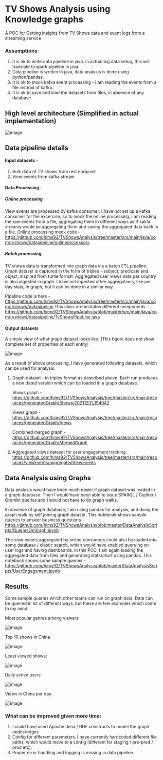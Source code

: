 # TV Shows Analysis using Knowledge graphs
A POC for Getting insights from TV Shows data and event logs from a streaming service

### Assumptions:
1) It is ok to write data pipeline in java. In actual big data setup, this will translate to spark pipeline in java.
2) Data pipeline is written in java, data analysis is done using python/pandas.
3) It is ok to mock kafka event processing - I am reading the events from a file instead of kafka.
4) It is ok to save and load the datasets from files, in absence of any database.

## High level architecture (Simplified in actual implementation)
![image](https://user-images.githubusercontent.com/1376157/144406692-89e57657-b4fc-421b-943d-a6aef3150b96.png)

## Data pipeline details
#### Input datasets -
1) Bulk data of TV shows from rest endpoint
2) View events from kafka stream

#### Data Processing - 
##### Online processing
View events are processed by kafka consumer. I have not set up a kafka consumer for the excercise, so to mock the online processing, I am reading the raw events from a file, aggregating them in different ways as if kakfa streams would be aggregating them and saving the aggregated data back in a file.
Online processing mock code - https://github.com/hims92/TVShowsAnalysis/tree/master/src/main/java/com/tvshows/datapipeline/onlineprocessors

##### Batch processing
TV shows data is transformed into graph data via a batch ETL pipeline. Graph dataset is captured in the form of triples - subject, predicate and object, inspired from turtle format.
Aggregated user views data per country is also ingested in graph. I have not ingested other aggregations, like per day stats, in graph, but it can be done in a similar way.

Pipeline code is here - https://github.com/hims92/TVShowsAnalysis/tree/master/src/main/java/com/tvshows/datapipeline
This class orchestrates different components - https://github.com/hims92/TVShowsAnalysis/blob/master/src/main/java/com/tvshows/datapipeline/TvShowsPipeLine.java

#### Output datasets
A simple view of what graph dataset looks like: (This figure does not show complete set of properties of each entity)

![image](https://user-images.githubusercontent.com/1376157/144410088-c439148a-cd46-4ab0-b690-00e79d6f6369.png)

As a result of above processing, I have generated following datasets, which can be used for analysis.
1) Graph dataset - in triples format as described above. Each run produces a new dated version which can be loaded in a graph database.

   Shows graph - https://github.com/hims92/TVShowsAnalysis/tree/master/src/main/resources/generatedGraph/Shows/20211201_154042
   
   Views graph - https://github.com/hims92/TVShowsAnalysis/tree/master/src/main/resources/generatedGraph/Views
   
   Combined merged graph - https://github.com/hims92/TVShowsAnalysis/tree/master/src/main/resources/generatedGraph/MergedGraph
   
2) Aggregated views dataset for user engagement tracking.
   https://github.com/hims92/TVShowsAnalysis/tree/master/src/main/resources/viewEvents/aggregatedViewEvents

## Data Analysis using Graphs

Data analysis would have been much easier if graph dataset was loaded in a graph database. Then I would have been able to issue SPARQL / Cypher / Gremlin queries and I would not have to do graph walks.

In absense of graph database, I am using pandas for analysis, and doing the graph walk by self joining graph dataset.
This notebook shows sample queries to answer business questions - 
https://github.com/hims92/TVShowsAnalysis/blob/master/DataAnalysisScripts/QueriesOnGraph.ipynb

The view events aggregated by online consumers could also be loaded into some database / elastic search, which would have enabled querying on user logs and having dashboards.
In this POC, I am again loading the aggregated data from files and generating stats/chart using pandas.
This notebook shows some sample queries - 
https://github.com/hims92/TVShowsAnalysis/blob/master/DataAnalysisScripts/UserEngagement.ipynb


## Results
Some sample queries which other teams can run on graph data. Data can be queried in lot of different ways, but these are few examples which come to my mind.

Most popular genres among viewers:

![image](https://user-images.githubusercontent.com/1376157/144399523-a4865946-37c8-4204-b95e-b0ad3c9812dc.png)

Top 10 shows in China

![image](https://user-images.githubusercontent.com/1376157/144399638-751a3eea-7035-4576-bc80-9e182f2a767d.png)

Least viewed shows:

![image](https://user-images.githubusercontent.com/1376157/144399436-868485a2-9841-4e3c-9d3d-d0c6f5ec10d2.png)

Daily active users:

![image](https://user-images.githubusercontent.com/1376157/144399812-ca2b54b2-8696-40f3-83f5-83bfa14773a8.png)

Views in China per day:

![image](https://user-images.githubusercontent.com/1376157/144399971-89747d5a-a783-4aaa-b26b-2831ec82e767.png)


### What can be improved given more time:
1) I could have used Apache Jena / RDF constructs to model the graph nodes/edges
2) Config for different parameters. I have currently hardcoded different file paths, which would move to a config (different for staging / pre-prod / prod etc).
3) Proper error handling and logging is missing in data pipeline.

